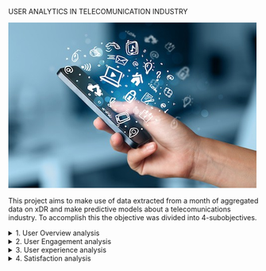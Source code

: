 USER ANALYTICS IN TELECOMUNICATION INDUSTRY


<img src="data/readme.jpg" alt="isolated" width="500"/>

This project aims to make use of data extracted from a month of aggregated data on xDR and make predictive models about a telecomunications industry. To accomplish this the objective was divided into 4-subobjectives.

<details>
<summary>1. User Overview analysis</summary>

* After cleaning the data, i.e filling missing values and cleaning outliers, EDA was applied to understand the data better and have some insights about the user data.

<img src="data/top 5 handsets.JPG" alt="isolated" width="500"/>

</details>

<details>
<summary>2. User Engagement analysis</summary>

* The success of a business would be highly dependent on the user engagement and activity of customers on available apps. It is also very useful for a business know where to concentrate network resources which can be inferred from Sessions frequency and duration of a session. Using this metrics it is possible to analyse user engagement.

<img src="data/Top 3 apps.JPG" alt="isolated" width="500"/>

</details>

<details>
<summary>3. User experience analysis</summary>

* In telecommunications industry the user experience is mostly related to network parameter performances and customer device characteristics.

</details>

<details>
<summary>4. Satisfaction analysis </summary>

* Assuming user satisfaction is highly dependent on engagement and experience of that user, average of the scores of a users' satisfaction and engagement can yeild a good estimate for a specific users satisfaction level or score.

<img src="data/satisfaction.JPG" alt="isolated" width="500"/>

</details>


